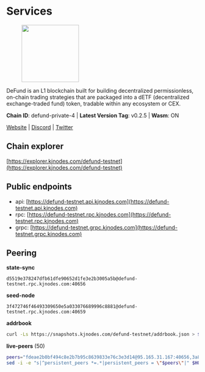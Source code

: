 # Services

<figure><img src="https://raw.githubusercontent.com/kj89/testnet_manuals/main/pingpub/logos/defund.png" width="150" alt=""><figcaption></figcaption></figure>

DeFund is an L1 blockchain built for building decentralized permissionless,  on-chain trading strategies that are packaged into a dETF (decentralized  exchange-traded fund) token, tradable within any ecosystem or CEX.

**Chain ID**: defund-private-4 | **Latest Version Tag**: v0.2.5 | **Wasm**: ON

[Website](https://www.defund.app) | [Discord](https://discord.gg/FV26pRPZ3P) | [Twitter](https://twitter.com/defund_finance)




## Chain explorer
[https://explorer.kjnodes.com/defund-testnet](https://explorer.kjnodes.com/defund-testnet)

## Public endpoints

* api: [https://defund-testnet.api.kjnodes.com](https://defund-testnet.api.kjnodes.com)
* rpc: [https://defund-testnet.rpc.kjnodes.com](https://defund-testnet.rpc.kjnodes.com)
* grpc: [https://defund-testnet.grpc.kjnodes.com](https://defund-testnet.grpc.kjnodes.com)

## Peering

**state-sync**

```text
d5519e378247dfb61dfe90652d1fe3e2b3005a5b@defund-testnet.rpc.kjnodes.com:40656
```

**seed-node**

```text
3f472746f46493309650e5a033076689996c8881@defund-testnet.rpc.kjnodes.com:40659
```

**addrbook**
```bash
curl -Ls https://snapshots.kjnodes.com/defund-testnet/addrbook.json > $HOME/.defund/config/addrbook.json
```

**live-peers** (50)
```bash
peers="fdeae2b0bf494c8e2b7b95c8639833e76c3e3d14@95.165.31.167:40656,3a8911a5dc4d53f2eb4174b60f2d6403529cd467@162.55.46.131:36656,692610e4e05fb6e7863c6510d47e849ccf4ee8af@155.133.22.126:26656,612d78b8dee3eca789a5adbfef8f69e15e76d6b1@84.46.244.102:26656,d5519e378247dfb61dfe90652d1fe3e2b3005a5b@65.109.68.190:40656,4fbe902fb542fc2cec818bc76b3857f2af251b52@84.46.242.68:26656,7e6bb7063b51a7a5e6433efb8c552e7e0542fc58@217.76.50.67:26656,1073a531a4daea78c6a9ea840bb5c2b6c2941e07@154.53.54.11:26656,48fe32b3f93472a26854ee6fef69447f62a265ed@199.175.98.109:26656,2687b608599ef656f343a790f21fb3fb9292668e@194.146.13.187:26656,7e41dbba7a063622e271cf217ad94b342157f796@185.209.230.89:26656,73d0811be4ad210df8a37455adda70746885f0d5@65.21.143.116:28656,e26206d0e39515fb07915b28e468729340eb112e@38.242.244.163:26656,2b8a63defdcde856b7c4febac9658ad2ef26befb@65.108.9.230:18656,1c4d96b6529211d2efcf4ea2e274eaff48da4ed0@65.109.70.4:40656,dde31383252c1d298d8b4c06c3628040037f8160@154.53.63.237:26656,dfc41414888ea63bddf5c8b897b3160b84c445ac@65.109.163.63:40656,a240dbc941bdf485d46191a4db4ce2d0fe69cc1f@164.68.127.182:26656,5899624a7f0e46c7edee866f4967a6764aec93e3@154.53.55.21:26656,ee8b7d90655b89e1c5b76e3471fd22846e613bca@95.216.14.72:26656,28f14b89d10992cff60cbe98d4cd1cf84b1d2c60@88.99.214.188:26656,278602404e78c23f5aff7a04802179ad7ffaa676@18.234.102.132:26656,dca0e42d5d6838954ae08b5526c42a80c01d5538@159.69.74.237:26756,1684f8e7312d55c6bb814b0966dbb0d70f53586d@148.251.91.77:21656,6d7b4b40e33218d263ee3c8de552c3496376a743@65.108.213.78:26656,5ba975533e25b25e84df48bc6aeeed108f78aba4@209.126.2.211:26656,76d932d75b5de4c1799f8702b0047a4ab3de1b14@154.53.63.156:26656,6d17e0f49bc1856c732f1d439647720ba127aab8@84.46.247.5:26656,c2977e5d8d822e75c8916867b5c713e6b3841705@65.109.225.137:40656,7da687fa5a1f9a635fb333519582fcc6fdada112@23.88.74.54:40656,1f035d17ad5cc6b1abaf8ed0380fdddff1db929f@85.239.243.215:26656,11dd3e4614218bf584b6134148e2f8afae607d93@142.132.231.118:26656,d45d007633b82518764ab12fafa543c46c848e5d@88.99.213.25:40656,d941341fa0f985d853f0e044d075234776cf1df6@77.232.37.54:26656,7c51020736ee08fce69cf55bec09b8d1b48167a2@94.131.2.41:26656,a04b2fa85b4636dca6e3841396b7eda6a24f22f7@194.195.87.106:26656,e3c348467a8c88c0f65e2ca8a71875d2a384b8b4@185.16.39.19:60656,96032785e25305d054fcf20d5f606981032b5569@135.181.206.160:26656,807a0dc497bec0ab730310738ef7d27fd3df7671@155.133.27.248:27656,bb976ad340709857feae4daa3f4f95a7cf4e5ade@85.239.233.104:26656,964998af00bfe35710f7da70a007e9b7627bec5d@164.68.98.191:26656,f858f9b2a09dedcb784c5ad9b5042d258822c3e0@154.53.54.154:26656,90a3d84795635e3274c22526c3b5a308f025ff67@38.105.209.145:26656,d3334ae0a1608e3418ba09a1f7a079163960a46f@38.242.235.216:26656,dc89aa77d70f97a1742e4e43d88d35d888ce48ba@109.123.247.186:26656,6854d36513081c77a24987ab66a436e29e3e5cfa@65.21.131.215:26576,3a86661ece2f859e6daf2ea8b4f01f88513731fa@194.147.58.206:18656,32c6a7fa4fe55749d0facf5876cd2924a0282214@84.46.242.66:26656,a56c51d7a130f33ffa2965a60bee938e7a60c01f@142.132.158.4:10656,da77231e4a499106b2fa2f0d64e553c2a9e2203b@65.108.199.206:28656"
sed -i -e "s|^persistent_peers *=.*|persistent_peers = \"$peers\"|" $HOME/.defund/config/config.toml
```
